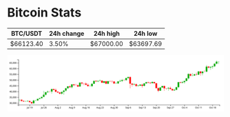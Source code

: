 # Bitcoin Stats

BTC/USDT|24h change|24h high|24h low|
|---|---|---|---|
|$66123.40|3.50%|$67000.00|$63697.69|

<img src="./chart.svg">
